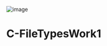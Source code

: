 ![image](https://github.com/DazTezzer/C-FileTypesWork1/assets/125472899/ef089294-f237-456d-a048-c186e0fc06e1)
# C-FileTypesWork1
